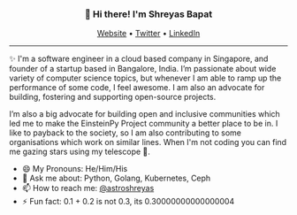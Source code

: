 <h3 align="center">👋 Hi there! I'm Shreyas Bapat</h3>
<p align="center">
  <a href="https://shreyasb.com">Website</a> •
  <a href="https://twitter.com/astroshreyas">Twitter</a> •
  <a href="https://linkedin.com/in/shreyasbapat">LinkedIn</a>
</p>

---
✨ I'm a software engineer in a cloud based company in Singapore, and founder of a startup based in Bangalore, India. I’m passionate about wide variety of computer science topics, but whenever I am able to ramp up the performance of some code, I feel awesome. I am also an advocate for building, fostering and supporting open-source projects. 

I’m also a big advocate for building open and inclusive communities which led me to make the EinsteinPy Project community a better place to be in. I like to payback to the society, so I am also contributing to some organisations which work on similar lines. When I'm not coding you can find me gazing stars using my telescope 🔭.

- 😄 My Pronouns: He/Him/His   
- 💬 Ask me about: Python, Golang, Kubernetes, Ceph
- 📫 How to reach me: [@astroshreyas](https://twitter.com/astroshreyas)
- ⚡ Fun fact: 0.1 + 0.2 is not 0.3, its 0.30000000000000004


<!--
**shreyasbapat/shreyasbapat** is a ✨ _special_ ✨ repository because its `README.md` (this file) appears on your GitHub profile.

Here are some ideas to get you started:

- 🔭 I’m currently working on ...
- 🌱 I’m currently learning ...
- 👯 I’m looking to collaborate on ...
- 🤔 I’m looking for help with ...
- 💬 Ask me about ...
- 📫 How to reach me: ...
- 😄 Pronouns: ...
- ⚡ Fun fact: ...
-->
